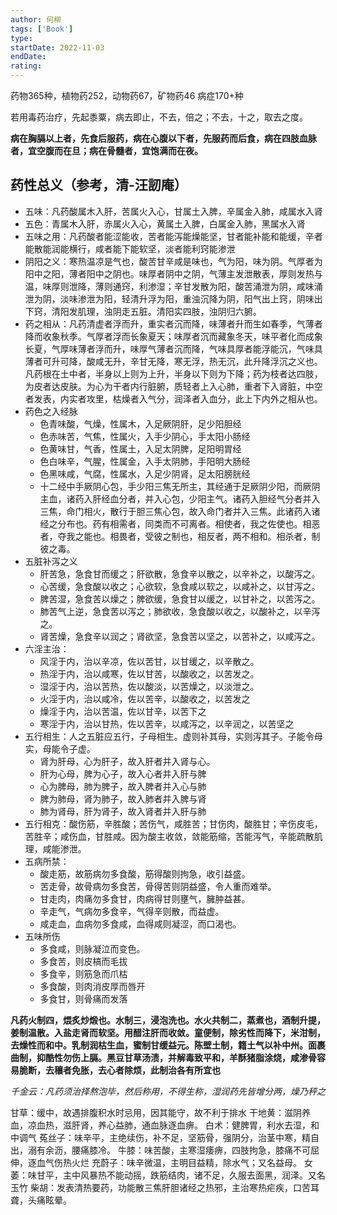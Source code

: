 ```yaml
---
author: 何柳
tags: ['Book']
type: 
startDate: 2022-11-03
endDate:
rating: 
---
```



药物365种，植物药252，动物药67，矿物药46
病症170+种

若用毒药治疗，先起黍粟，病去即止，不去，倍之；不去，十之，取去之度。

**病在胸膈以上者，先食后服药，病在心腹以下者，先服药而后食，病在四肢血脉者，宜空腹而在旦；病在骨髓者，宜饱满而在夜。**

## 药性总义（参考，清-汪訒庵）
* 五味：凡药酸属木入肝，苦属火入心，甘属土入脾，辛属金入肺，咸属水入肾
* 五色：青属木入肝，赤属火入心，黄属土入脾，白属金入肺，黑属水入肾
* 五味之用：凡药酸者能涩能收，苦者能泻能燥能坚，甘者能补能和能缓，辛者能散能润能横行，咸者能下能软坚，淡者能利窍能渗泄
* 阴阳之义：寒热温凉是气也，酸苦甘辛咸是味也，气为阳，味为阴。气厚者为阳中之阳，薄者阳中之阴也。味厚者阴中之阴，气薄主发泄散表，厚则发热与温，味厚则泄降，薄则通窍，利渗湿；辛甘发散为阳，酸苦涌泄为阴，咸味涌泄为阴，淡味渗泄为阳，轻清升浮为阳，重浊沉降为阴，阳气出上窍，阴味出下窍，清阳发肌理，浊阴走五脏。清阳实四肢，浊阴归六腑。
* 药之相从：凡药清虚者浮而升，重实者沉而降，味薄者升而生如春季，气薄者降而收象秋季。气厚者浮而长象夏天；味厚者沉而藏象冬天，味平者化而成象长夏，气厚味薄者浮而升，味厚气薄者沉而降，气味具厚者能浮能沉，气味具薄者可升可降，酸咸无升，辛甘无降，寒无浮，热无沉，此升降浮沉之义也。凡药根在土中者，半身以上则为上升，半身以下则为下降；药为枝者达四肢，为皮者达皮肤。为心为干者内行脏腑，质轻者上入心肺，重者下入肾脏，中空者发表，内实者攻里，枯燥者入气分，润泽者入血分，此上下内外之相从也。
* 药色之入经脉
	* 色青味酸，气燥，性属木，入足厥阴肝，足少阳胆经
	* 色赤味苦，气焦，性属火，入手少阴心，手太阳小肠经
	* 色黄味甘，气香，性属土，入足太阴脾，足阳明胃经
	* 色白味辛，气腥，性属金，入手太阴肺，手阳明大肠经
	* 色黑味咸，气腐，性属水，入足少阴肾，足太阳膀胱经
	* 十二经中手厥阴心包，手少阳三焦无所主，其经通于足厥阴少阳，而厥阴主血，诸药入肝经血分者，并入心包，少阳主气。诸药入胆经气分者并入三焦，命门相火，散行于胆三焦心包，故入命门者并入三焦。此诸药入诸经之分布也。药有相需者，同类而不可离者。相使者，我之佐使也。相恶者，夺我之能也。相畏者，受彼之制也，相反者，两不相和。相杀者，制彼之毒。
* 五脏补泻之义
	* 肝苦急，急食甘而缓之；肝欲散，急食辛以散之，以辛补之，以酸泻之。
	* 心苦缓，急食酸以收之；心欲软，急食咸以软之，以咸补之，以甘泻之。
	* 脾苦湿，急食苦以燥之；脾欲缓，急食甘以缓之，以甘补之，以苦泻之。
	* 肺苦气上逆，急食苦以泻之；肺欲收，急食酸以收之，以酸补之，以辛泻之。
	* 肾苦燥，急食辛以润之；肾欲坚，急食苦以坚之，以苦补之，以咸泻之。
* 六淫主治：
	* 风淫于内，治以辛凉，佐以苦甘，以甘缓之，以辛散之。
	* 热淫于内，治以咸寒，佐以甘苦，以酸收之，以苦发之。
	* 湿淫于内，治以苦热，佐以酸淡，以苦燥之，以淡泄之。
	* 火淫于内，治以咸冷，佐以苦辛，以酸收之，以苦发之
	* 燥淫于内，治以苦温，佐以甘辛，以苦下之
	* 寒淫于内，治以甘热，佐以苦辛，以咸泻之，以辛润之，以苦坚之
* 五行相生：人之五脏应五行，子母相生。虚则补其母，实则泻其子。子能令母实，母能令子虚。
	* 肾为肝母，心为肝子，故入肝者并入肾与心。
	* 肝为心母，脾为心子，故入心者并入肝与脾
	* 心为脾母，肺为脾子，故入脾者并入心与肺
	* 脾为肺母，肾为肺子，故入肺者并入脾与肾
	* 肺为肾母，肝为肾子，故入肾者并入肝与肺
* 五行相克：酸伤筋，辛胜酸；苦伤气，咸胜苦；甘伤肉，酸胜甘；辛伤皮毛，苦胜辛；咸伤血，甘胜咸。因为酸主收敛，敛能筋缩，苦能泻气，辛能疏散肌理，咸能渗泄。
* 五病所禁：
	* 酸走筋，故筋病勿多食酸，筋得酸则拘急，收引益盛。
	* 苦走骨，故骨病勿多食苦，骨得苦则阴益盛，令人重而难举。
	* 甘走肉，肉痛勿多食甘，肉病得甘则壅气，臃肿益甚。
	* 辛走气，气病勿多食辛，气得辛则散，而益虚。
	* 咸走血，血病勿多食咸，血得咸则凝涩，而口渴也。
* 五味所伤
	* 多食咸，则脉凝泣而变色。
	* 多食苦，则皮槁而毛拔
	* 多食辛，则筋急而爪枯
	* 多食酸，则肉消皮厚而唇开
	* 多食甘，则骨痛而发落


**凡药火制四，煨炙炒煅也。水制三，浸泡洗也。水火共制二，蒸煮也，酒制升提，姜制温散。入盐走肾而软坚。用醋注肝而收敛。童便制，除劣性而降下，米泔制，去燥性而和中。乳制润枯生血，蜜制甘缓益元。陈壁土制，籍土气以补中州。面裹曲制，抑酷性勿伤上膈。黑豆甘草汤渍，并解毒致平和，羊酥猪脂涂烧，咸渗骨容易脆断，去穰者免胀，去心者除烦，此制治各有所宜也**

_千金云：凡药须治择熬泡毕，然后称用，不得生称，湿润药先皆增分两，燥乃秤之_


甘草：缓中，故遇排腹积水时忌用，因其能守，故不利于排水
干地黄：滋阴养血，凉血热，滋肝肾，养心益肺，通血脉逐血痹。
白术：健脾胃，利水去湿，和中调气
菟丝子：味辛平，主绝续伤，补不足，坚筋骨，强阴分，治茎中寒，精自出，溺有余沥，腰痛膝冷。
牛膝：味苦酸，主寒湿痿痹，四肢拘急，膝痛不可屈伸，逐血气伤热火烂
充蔚子：味辛微温，主明目益精，除水气；又名益母。
女萎：味甘平，主中风暴热不能动摇，跌筋结肉，诸不足，久服去面黑，润泽。又名玉竹
柴胡：发表清热要药，功能散三焦肝胆诸经之热邪，主治寒热疟疾，口苦耳聋，头痛眩晕。










